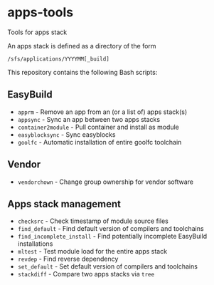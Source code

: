 # apps-tools
Tools for apps stack

An apps stack is defined as a directory of the form
```
/sfs/applications/YYYYMM[_build]
```

This repository contains the following Bash scripts:

## EasyBuild
- `apprm` - Remove an app from an (or a list of) apps stack(s)
- `appsync` - Sync an app between two apps stacks
- `container2module` - Pull container and install as module
- `easyblocksync` - Sync easyblocks
- `goolfc` - Automatic installation of entire goolfc toolchain

## Vendor
- `vendorchown` - Change group ownership for vendor software

## Apps stack management
- `checksrc` - Check timestamp of module source files
- `find_default` - Find default version of compilers and toolchains
- `find_incomplete_install` - Find potentially incomplete EasyBuild installations
- `mltest` - Test module load for the entire apps stack
- `revdep` - Find reverse dependency
- `set_default` - Set default version of compilers and toolchains
- `stackdiff` - Compare two apps stacks via `tree`
